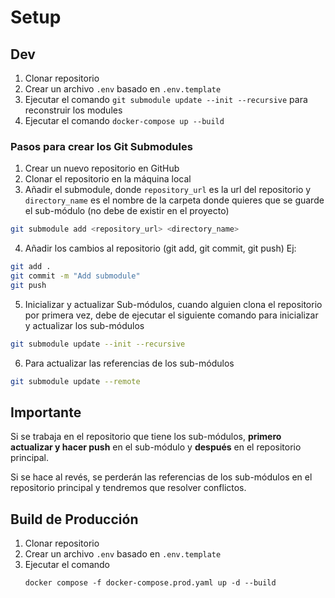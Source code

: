 # Setup

## Dev

1. Clonar repositorio
2. Crear un archivo `.env` basado en `.env.template`
3. Ejecutar el comando `git submodule update --init --recursive` para reconstruir los modules
4. Ejecutar el comando `docker-compose up --build`

### Pasos para crear los Git Submodules

1. Crear un nuevo repositorio en GitHub
2. Clonar el repositorio en la máquina local
3. Añadir el submodule, donde `repository_url` es la url del repositorio y `directory_name` es el nombre de la carpeta donde quieres que se guarde el sub-módulo (no debe de existir en el proyecto)

```bash
git submodule add <repository_url> <directory_name>
```

4. Añadir los cambios al repositorio (git add, git commit, git push)
Ej:

```bash
git add .
git commit -m "Add submodule"
git push
```

5. Inicializar y actualizar Sub-módulos, cuando alguien clona el repositorio por primera vez, debe de ejecutar el siguiente comando para inicializar y actualizar los sub-módulos

```bash
git submodule update --init --recursive
```

6. Para actualizar las referencias de los sub-módulos

```bash
git submodule update --remote
```

## Importante

Si se trabaja en el repositorio que tiene los sub-módulos, **primero actualizar y hacer push** en el sub-módulo y **después** en el repositorio principal.

Si se hace al revés, se perderán las referencias de los sub-módulos en el repositorio principal y tendremos que resolver conflictos.


## Build de Producción

1. Clonar repositorio
2. Crear un archivo `.env` basado en `.env.template`
3. Ejecutar el comando 
   ```
   docker compose -f docker-compose.prod.yaml up -d --build
   ```
